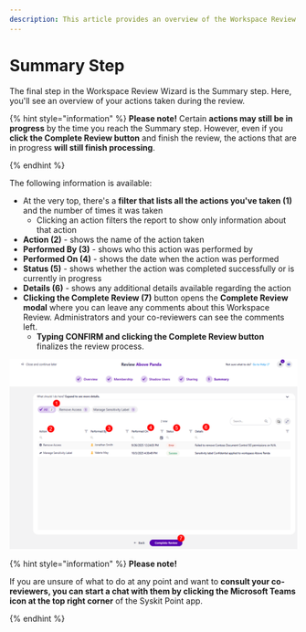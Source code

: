 ```yaml
---
description: This article provides an overview of the Workspace Review Completion Summary step from a workspace owner's perspective.
---
```


# Summary Step

The final step in the Workspace Review Wizard is the Summary step. Here, you'll see an overview of your actions taken during the review. 

{% hint style="information" %}
**Please note!** 
Certain **actions may still be in progress** by the time you reach the Summary step. However, even if you **click the Complete Review button** and finish the review, the actions that are in progress **will still finish processing**. 

{% endhint %}

The following information is available: 

* At the very top, there's a **filter that lists all the actions you've taken (1)** and the number of times it was taken
  * Clicking an action filters the report to show only information about that action
* **Action (2)** - shows the name of the action taken
* **Performed By (3)** - shows who this action was performed by
* **Performed On (4)** - shows the date when the action was performed
* **Status (5)** - shows whether the action was completed successfully or is currently in progress
* **Details (6)** - shows any additional details available regarding the action
* **Clicking the Complete Review (7)** button opens the **Complete Review modal** where you can leave any comments about this Workspace Review. Administrators and your co-reviewers can see the comments left. 
  * **Typing CONFIRM and clicking the Complete Review button** finalizes the review process. 

![Workspace Review - Completion Summary](../../.gitbook/assets/workspace-review-completion-summary.png)

{% hint style="information" %}
**Please note!** 

If you are unsure of what to do at any point and want to **consult your co-reviewers, you can start a chat with them by clicking the Microsoft Teams icon at the top right corner** of the Syskit Point app. 

{% endhint %}